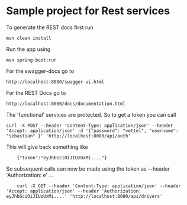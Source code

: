 # Sample project for Rest services

To generate the REST docs first run

	mvn clean install

Run the app using

	mvn spring-boot:run

For the swagger-docs go to

	http://localhost:8080/swagger-ui.html   
	
For the REST Docs go to 

	http://localhost:8080/docs/documentation.html
	
The 'functional' services are protected. So to get a token you can call

	curl -X POST --header 'Content-Type: application/json' --header 'Accept: application/json' -d '{"password": "vettel", "username": "sebastian" }' 'http://localhost:8080/api/auth'

This will give back something like 	

		{"token":"eyJhbGciOiJIUzUxMi...."}
	
So subsequent calls can now be made using the token as --header 'Authorization: e' ...

		curl -X GET --header 'Content-Type: application/json' --header 'Accept: application/json' --header 'Authorization: eyJhbGciOiJIUzUxMi....' 'http://localhost:8080/api/drivers'
	


